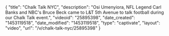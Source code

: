 {
    "title": "Chalk Talk NYC",
    "description": "Osi Umenyiora, NFL Legend Carl Banks and NBC's Bruce Beck came to L&T 5th Avenue to talk football during our Chalk Talk event.",
    "videoid": "25895398",
    "date_created": "1453119518",
    "date_modified": "1453119518",
    "type": "captivate",
    "layout": "video",
    "url": "\/v\/chalk-talk-nyc\/25895398"
}